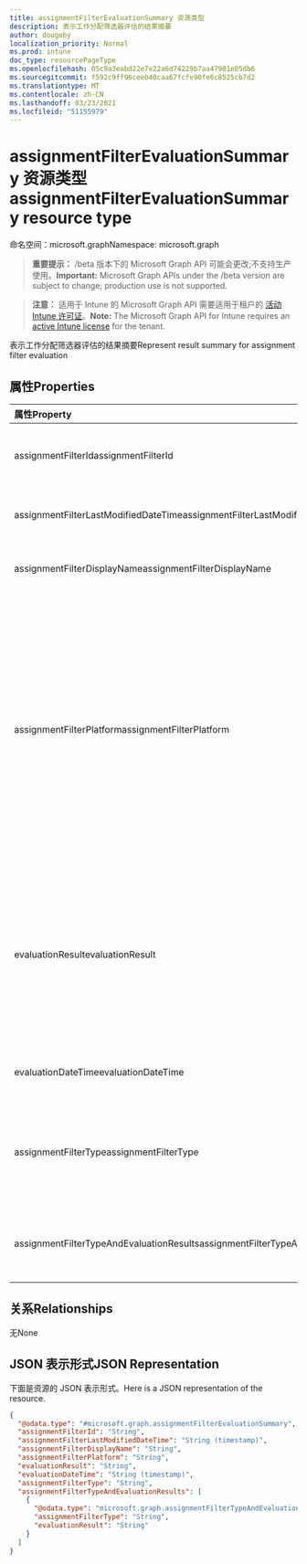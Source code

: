 ```yaml
---
title: assignmentFilterEvaluationSummary 资源类型
description: 表示工作分配筛选器评估的结果摘要
author: dougeby
localization_priority: Normal
ms.prod: intune
doc_type: resourcePageType
ms.openlocfilehash: 05c9a3eabd22e7e22a6d74229b7aa47901e05db6
ms.sourcegitcommit: f592c9ff96ceeb40caa67fcfe90fe6c8525cb7d2
ms.translationtype: MT
ms.contentlocale: zh-CN
ms.lasthandoff: 03/23/2021
ms.locfileid: "51155979"
---
```

# <a name="assignmentfilterevaluationsummary-resource-type"></a><span data-ttu-id="6bacc-103">assignmentFilterEvaluationSummary 资源类型</span><span class="sxs-lookup"><span data-stu-id="6bacc-103">assignmentFilterEvaluationSummary resource type</span></span>

<span data-ttu-id="6bacc-104">命名空间：microsoft.graph</span><span class="sxs-lookup"><span data-stu-id="6bacc-104">Namespace: microsoft.graph</span></span>

> <span data-ttu-id="6bacc-105">**重要提示：** /beta 版本下的 Microsoft Graph API 可能会更改;不支持生产使用。</span><span class="sxs-lookup"><span data-stu-id="6bacc-105">**Important:** Microsoft Graph APIs under the /beta version are subject to change; production use is not supported.</span></span>

> <span data-ttu-id="6bacc-106">**注意：** 适用于 Intune 的 Microsoft Graph API 需要适用于租户的 [活动 Intune 许可证](https://go.microsoft.com/fwlink/?linkid=839381)。</span><span class="sxs-lookup"><span data-stu-id="6bacc-106">**Note:** The Microsoft Graph API for Intune requires an [active Intune license](https://go.microsoft.com/fwlink/?linkid=839381) for the tenant.</span></span>

<span data-ttu-id="6bacc-107">表示工作分配筛选器评估的结果摘要</span><span class="sxs-lookup"><span data-stu-id="6bacc-107">Represent result summary for assignment filter evaluation</span></span>

## <a name="properties"></a><span data-ttu-id="6bacc-108">属性</span><span class="sxs-lookup"><span data-stu-id="6bacc-108">Properties</span></span>
|<span data-ttu-id="6bacc-109">属性</span><span class="sxs-lookup"><span data-stu-id="6bacc-109">Property</span></span>|<span data-ttu-id="6bacc-110">类型</span><span class="sxs-lookup"><span data-stu-id="6bacc-110">Type</span></span>|<span data-ttu-id="6bacc-111">说明</span><span class="sxs-lookup"><span data-stu-id="6bacc-111">Description</span></span>|
|:---|:---|:---|
|<span data-ttu-id="6bacc-112">assignmentFilterId</span><span class="sxs-lookup"><span data-stu-id="6bacc-112">assignmentFilterId</span></span>|<span data-ttu-id="6bacc-113">String</span><span class="sxs-lookup"><span data-stu-id="6bacc-113">String</span></span>|<span data-ttu-id="6bacc-114">分配筛选器对象的唯一标识符</span><span class="sxs-lookup"><span data-stu-id="6bacc-114">Unique identifier for the assignment filter object</span></span>|
|<span data-ttu-id="6bacc-115">assignmentFilterLastModifiedDateTime</span><span class="sxs-lookup"><span data-stu-id="6bacc-115">assignmentFilterLastModifiedDateTime</span></span>|<span data-ttu-id="6bacc-116">DateTimeOffset</span><span class="sxs-lookup"><span data-stu-id="6bacc-116">DateTimeOffset</span></span>|<span data-ttu-id="6bacc-117">上次修改工作分配筛选器的时间。</span><span class="sxs-lookup"><span data-stu-id="6bacc-117">The time the assignment filter was last modified.</span></span>|
|<span data-ttu-id="6bacc-118">assignmentFilterDisplayName</span><span class="sxs-lookup"><span data-stu-id="6bacc-118">assignmentFilterDisplayName</span></span>|<span data-ttu-id="6bacc-119">String</span><span class="sxs-lookup"><span data-stu-id="6bacc-119">String</span></span>|<span data-ttu-id="6bacc-120">管理员为分配筛选器定义的名称。</span><span class="sxs-lookup"><span data-stu-id="6bacc-120">The admin defined name for assignment filter.</span></span>|
|<span data-ttu-id="6bacc-121">assignmentFilterPlatform</span><span class="sxs-lookup"><span data-stu-id="6bacc-121">assignmentFilterPlatform</span></span>|[<span data-ttu-id="6bacc-122">devicePlatformType</span><span class="sxs-lookup"><span data-stu-id="6bacc-122">devicePlatformType</span></span>](../resources/intune-shared-deviceplatformtype.md)|<span data-ttu-id="6bacc-123">创建此分配筛选器的平台。</span><span class="sxs-lookup"><span data-stu-id="6bacc-123">The platform for which this assignment filter is created.</span></span> <span data-ttu-id="6bacc-124">可取值为：`android`、`androidForWork`、`iOS`、`macOS`、`windowsPhone81`、`windows81AndLater`、`windows10AndLater`、`androidWorkProfile`、`unknown`。</span><span class="sxs-lookup"><span data-stu-id="6bacc-124">Possible values are: `android`, `androidForWork`, `iOS`, `macOS`, `windowsPhone81`, `windows81AndLater`, `windows10AndLater`, `androidWorkProfile`, `unknown`.</span></span>|
|<span data-ttu-id="6bacc-125">evaluationResult</span><span class="sxs-lookup"><span data-stu-id="6bacc-125">evaluationResult</span></span>|[<span data-ttu-id="6bacc-126">assignmentFilterEvaluationResult</span><span class="sxs-lookup"><span data-stu-id="6bacc-126">assignmentFilterEvaluationResult</span></span>](../resources/intune-policyset-assignmentfilterevaluationresult.md)|<span data-ttu-id="6bacc-127">工作分配筛选器评估结果。</span><span class="sxs-lookup"><span data-stu-id="6bacc-127">Assignment filter evaluation result.</span></span> <span data-ttu-id="6bacc-128">可取值为：`unknown`、`match`、`notMatch`、`inconclusive`、`failure`、`notEvaluated`。</span><span class="sxs-lookup"><span data-stu-id="6bacc-128">Possible values are: `unknown`, `match`, `notMatch`, `inconclusive`, `failure`, `notEvaluated`.</span></span>|
|<span data-ttu-id="6bacc-129">evaluationDateTime</span><span class="sxs-lookup"><span data-stu-id="6bacc-129">evaluationDateTime</span></span>|<span data-ttu-id="6bacc-130">DateTimeOffset</span><span class="sxs-lookup"><span data-stu-id="6bacc-130">DateTimeOffset</span></span>|<span data-ttu-id="6bacc-131">已评估时间分配筛选器。</span><span class="sxs-lookup"><span data-stu-id="6bacc-131">The time assignment filter was evaluated.</span></span>|
|<span data-ttu-id="6bacc-132">assignmentFilterType</span><span class="sxs-lookup"><span data-stu-id="6bacc-132">assignmentFilterType</span></span>|[<span data-ttu-id="6bacc-133">deviceAndAppManagementAssignmentFilterType</span><span class="sxs-lookup"><span data-stu-id="6bacc-133">deviceAndAppManagementAssignmentFilterType</span></span>](../resources/intune-shared-deviceandappmanagementassignmentfiltertype.md)|<span data-ttu-id="6bacc-134">指示包含或排除筛选器类型。</span><span class="sxs-lookup"><span data-stu-id="6bacc-134">Indicate filter type either include or exclude.</span></span> <span data-ttu-id="6bacc-135">可取值为：`none`、`include`、`exclude`。</span><span class="sxs-lookup"><span data-stu-id="6bacc-135">Possible values are: `none`, `include`, `exclude`.</span></span>|
|<span data-ttu-id="6bacc-136">assignmentFilterTypeAndEvaluationResults</span><span class="sxs-lookup"><span data-stu-id="6bacc-136">assignmentFilterTypeAndEvaluationResults</span></span>|<span data-ttu-id="6bacc-137">[assignmentFilterTypeAndEvaluationResult](../resources/intune-policyset-assignmentfiltertypeandevaluationresult.md) 集合</span><span class="sxs-lookup"><span data-stu-id="6bacc-137">[assignmentFilterTypeAndEvaluationResult](../resources/intune-policyset-assignmentfiltertypeandevaluationresult.md) collection</span></span>|<span data-ttu-id="6bacc-138">筛选器类型及其相应的评估结果的集合。</span><span class="sxs-lookup"><span data-stu-id="6bacc-138">A collection of filter types and their corresponding evaluation results.</span></span>|

## <a name="relationships"></a><span data-ttu-id="6bacc-139">关系</span><span class="sxs-lookup"><span data-stu-id="6bacc-139">Relationships</span></span>
<span data-ttu-id="6bacc-140">无</span><span class="sxs-lookup"><span data-stu-id="6bacc-140">None</span></span>

## <a name="json-representation"></a><span data-ttu-id="6bacc-141">JSON 表示形式</span><span class="sxs-lookup"><span data-stu-id="6bacc-141">JSON Representation</span></span>
<span data-ttu-id="6bacc-142">下面是资源的 JSON 表示形式。</span><span class="sxs-lookup"><span data-stu-id="6bacc-142">Here is a JSON representation of the resource.</span></span>
<!-- {
  "blockType": "resource",
  "@odata.type": "microsoft.graph.assignmentFilterEvaluationSummary"
}
-->
``` json
{
  "@odata.type": "#microsoft.graph.assignmentFilterEvaluationSummary",
  "assignmentFilterId": "String",
  "assignmentFilterLastModifiedDateTime": "String (timestamp)",
  "assignmentFilterDisplayName": "String",
  "assignmentFilterPlatform": "String",
  "evaluationResult": "String",
  "evaluationDateTime": "String (timestamp)",
  "assignmentFilterType": "String",
  "assignmentFilterTypeAndEvaluationResults": [
    {
      "@odata.type": "microsoft.graph.assignmentFilterTypeAndEvaluationResult",
      "assignmentFilterType": "String",
      "evaluationResult": "String"
    }
  ]
}
```




